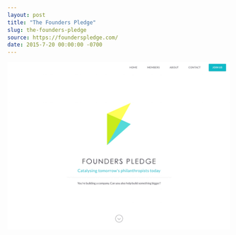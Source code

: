 ```yaml
---
layout: post
title: "The Founders Pledge"
slug: the-founders-pledge
source: https://founderspledge.com/
date: 2015-7-20 00:00:00 -0700
---
```


<img src="/assets/img/screenshots/the-founders-pledge.jpg">
